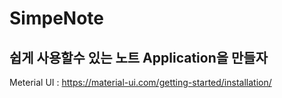 # SimpeNote
## 쉽게 사용할수 있는 노트 Application을 만들자 

Meterial UI : https://material-ui.com/getting-started/installation/
